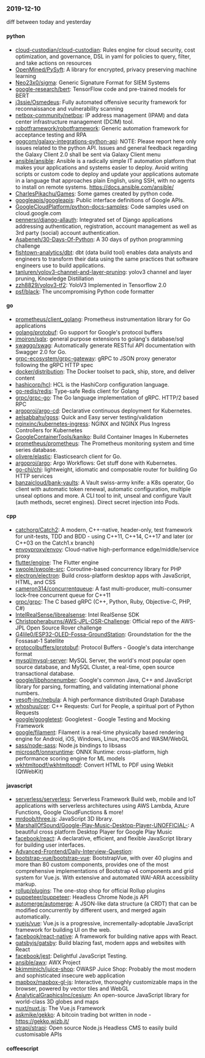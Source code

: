### 2019-12-10
diff between today and yesterday

#### python
* [cloud-custodian/cloud-custodian](https://github.com/cloud-custodian/cloud-custodian): Rules engine for cloud security, cost optimization, and governance, DSL in yaml for policies to query, filter, and take actions on resources
* [OpenMined/PySyft](https://github.com/OpenMined/PySyft): A library for encrypted, privacy preserving machine learning
* [Neo23x0/sigma](https://github.com/Neo23x0/sigma): Generic Signature Format for SIEM Systems
* [google-research/bert](https://github.com/google-research/bert): TensorFlow code and pre-trained models for BERT
* [j3ssie/Osmedeus](https://github.com/j3ssie/Osmedeus): Fully automated offensive security framework for reconnaissance and vulnerability scanning
* [netbox-community/netbox](https://github.com/netbox-community/netbox): IP address management (IPAM) and data center infrastructure management (DCIM) tool.
* [robotframework/robotframework](https://github.com/robotframework/robotframework): Generic automation framework for acceptance testing and RPA
* [gogcom/galaxy-integrations-python-api](https://github.com/gogcom/galaxy-integrations-python-api): NOTE: Please report here only issues related to the python API. Issues and general feedback regarding the Galaxy Client 2.0 shall be sent via Galaxy Client menu
* [ansible/ansible](https://github.com/ansible/ansible): Ansible is a radically simple IT automation platform that makes your applications and systems easier to deploy. Avoid writing scripts or custom code to deploy and update your applications  automate in a language that approaches plain English, using SSH, with no agents to install on remote systems. https://docs.ansible.com/ansible/
* [CharlesPikachu/Games](https://github.com/CharlesPikachu/Games): Some games created by python code.
* [googleapis/googleapis](https://github.com/googleapis/googleapis): Public interface definitions of Google APIs.
* [GoogleCloudPlatform/python-docs-samples](https://github.com/GoogleCloudPlatform/python-docs-samples): Code samples used on cloud.google.com
* [pennersr/django-allauth](https://github.com/pennersr/django-allauth): Integrated set of Django applications addressing authentication, registration, account management as well as 3rd party (social) account authentication.
* [Asabeneh/30-Days-Of-Python](https://github.com/Asabeneh/30-Days-Of-Python): A 30 days of python programming challenge
* [fishtown-analytics/dbt](https://github.com/fishtown-analytics/dbt): dbt (data build tool) enables data analysts and engineers to transform their data using the same practices that software engineers use to build applications.
* [tanluren/yolov3-channel-and-layer-pruning](https://github.com/tanluren/yolov3-channel-and-layer-pruning): yolov3 channel and layer pruning, Knowledge Distillation 
* [zzh8829/yolov3-tf2](https://github.com/zzh8829/yolov3-tf2): YoloV3 Implemented in Tensorflow 2.0
* [psf/black](https://github.com/psf/black): The uncompromising Python code formatter

#### go
* [prometheus/client_golang](https://github.com/prometheus/client_golang): Prometheus instrumentation library for Go applications
* [golang/protobuf](https://github.com/golang/protobuf): Go support for Google's protocol buffers
* [jmoiron/sqlx](https://github.com/jmoiron/sqlx): general purpose extensions to golang's database/sql
* [swaggo/swag](https://github.com/swaggo/swag): Automatically generate RESTful API documentation with Swagger 2.0 for Go.
* [grpc-ecosystem/grpc-gateway](https://github.com/grpc-ecosystem/grpc-gateway): gRPC to JSON proxy generator following the gRPC HTTP spec
* [docker/distribution](https://github.com/docker/distribution): The Docker toolset to pack, ship, store, and deliver content
* [hashicorp/hcl](https://github.com/hashicorp/hcl): HCL is the HashiCorp configuration language.
* [go-redis/redis](https://github.com/go-redis/redis): Type-safe Redis client for Golang
* [grpc/grpc-go](https://github.com/grpc/grpc-go): The Go language implementation of gRPC. HTTP/2 based RPC
* [argoproj/argo-cd](https://github.com/argoproj/argo-cd): Declarative continuous deployment for Kubernetes.
* [aelsabbahy/goss](https://github.com/aelsabbahy/goss): Quick and Easy server testing/validation
* [nginxinc/kubernetes-ingress](https://github.com/nginxinc/kubernetes-ingress): NGINX and NGINX Plus Ingress Controllers for Kubernetes
* [GoogleContainerTools/kaniko](https://github.com/GoogleContainerTools/kaniko): Build Container Images In Kubernetes
* [prometheus/prometheus](https://github.com/prometheus/prometheus): The Prometheus monitoring system and time series database.
* [olivere/elastic](https://github.com/olivere/elastic): Elasticsearch client for Go.
* [argoproj/argo](https://github.com/argoproj/argo): Argo Workflows: Get stuff done with Kubernetes.
* [go-chi/chi](https://github.com/go-chi/chi): lightweight, idiomatic and composable router for building Go HTTP services
* [banzaicloud/bank-vaults](https://github.com/banzaicloud/bank-vaults): A Vault swiss-army knife: a K8s operator, Go client with automatic token renewal, automatic configuration, multiple unseal options and more. A CLI tool to init, unseal and configure Vault (auth methods, secret engines). Direct secret injection into Pods.

#### cpp
* [catchorg/Catch2](https://github.com/catchorg/Catch2): A modern, C++-native, header-only, test framework for unit-tests, TDD and BDD - using C++11, C++14, C++17 and later (or C++03 on the Catch1.x branch)
* [envoyproxy/envoy](https://github.com/envoyproxy/envoy): Cloud-native high-performance edge/middle/service proxy
* [flutter/engine](https://github.com/flutter/engine): The Flutter engine
* [swoole/swoole-src](https://github.com/swoole/swoole-src):  Coroutine-based concurrency library for PHP
* [electron/electron](https://github.com/electron/electron): Build cross-platform desktop apps with JavaScript, HTML, and CSS
* [cameron314/concurrentqueue](https://github.com/cameron314/concurrentqueue): A fast multi-producer, multi-consumer lock-free concurrent queue for C++11
* [grpc/grpc](https://github.com/grpc/grpc): The C based gRPC (C++, Python, Ruby, Objective-C, PHP, C#)
* [IntelRealSense/librealsense](https://github.com/IntelRealSense/librealsense): Intel RealSense SDK
* [Christopheraburns/AWS-JPL-OSR-Challenge](https://github.com/Christopheraburns/AWS-JPL-OSR-Challenge): Official repo of the AWS-JPL Open Source Rover challenge
* [G4lile0/ESP32-OLED-Fossa-GroundStation](https://github.com/G4lile0/ESP32-OLED-Fossa-GroundStation): Groundstation for the the Fossasat-1 Satellite
* [protocolbuffers/protobuf](https://github.com/protocolbuffers/protobuf): Protocol Buffers - Google's data interchange format
* [mysql/mysql-server](https://github.com/mysql/mysql-server): MySQL Server, the world's most popular open source database, and MySQL Cluster, a real-time, open source transactional database.
* [google/libphonenumber](https://github.com/google/libphonenumber): Google's common Java, C++ and JavaScript library for parsing, formatting, and validating international phone numbers.
* [vesoft-inc/nebula](https://github.com/vesoft-inc/nebula): A high performance distributed Graph Database
* [whoshuu/cpr](https://github.com/whoshuu/cpr): C++ Requests: Curl for People, a spiritual port of Python Requests
* [google/googletest](https://github.com/google/googletest): Googletest - Google Testing and Mocking Framework
* [google/filament](https://github.com/google/filament): Filament is a real-time physically based rendering engine for Android, iOS, Windows, Linux, macOS and WASM/WebGL
* [sass/node-sass](https://github.com/sass/node-sass):  Node.js bindings to libsass
* [microsoft/onnxruntime](https://github.com/microsoft/onnxruntime): ONNX Runtime: cross-platform, high performance scoring engine for ML models
* [wkhtmltopdf/wkhtmltopdf](https://github.com/wkhtmltopdf/wkhtmltopdf): Convert HTML to PDF using Webkit (QtWebKit)

#### javascript
* [serverless/serverless](https://github.com/serverless/serverless): Serverless Framework  Build web, mobile and IoT applications with serverless architectures using AWS Lambda, Azure Functions, Google CloudFunctions & more! 
* [mrdoob/three.js](https://github.com/mrdoob/three.js): JavaScript 3D library.
* [MarshallOfSound/Google-Play-Music-Desktop-Player-UNOFFICIAL-](https://github.com/MarshallOfSound/Google-Play-Music-Desktop-Player-UNOFFICIAL-): A beautiful cross platform Desktop Player for Google Play Music
* [facebook/react](https://github.com/facebook/react): A declarative, efficient, and flexible JavaScript library for building user interfaces.
* [Advanced-Frontend/Daily-Interview-Question](https://github.com/Advanced-Frontend/Daily-Interview-Question): 
* [bootstrap-vue/bootstrap-vue](https://github.com/bootstrap-vue/bootstrap-vue): BootstrapVue, with over 40 plugins and more than 80 custom components, provides one of the most comprehensive implementations of Bootstrap v4 components and grid system for Vue.js. With extensive and automated WAI-ARIA accessibility markup.
* [rollup/plugins](https://github.com/rollup/plugins):  The one-stop shop for official Rollup plugins
* [puppeteer/puppeteer](https://github.com/puppeteer/puppeteer): Headless Chrome Node.js API
* [automerge/automerge](https://github.com/automerge/automerge): A JSON-like data structure (a CRDT) that can be modified concurrently by different users, and merged again automatically.
* [vuejs/vue](https://github.com/vuejs/vue):  Vue.js is a progressive, incrementally-adoptable JavaScript framework for building UI on the web.
* [facebook/react-native](https://github.com/facebook/react-native): A framework for building native apps with React.
* [gatsbyjs/gatsby](https://github.com/gatsbyjs/gatsby): Build blazing fast, modern apps and websites with React
* [facebook/jest](https://github.com/facebook/jest): Delightful JavaScript Testing.
* [ansible/awx](https://github.com/ansible/awx): AWX Project
* [bkimminich/juice-shop](https://github.com/bkimminich/juice-shop): OWASP Juice Shop: Probably the most modern and sophisticated insecure web application
* [mapbox/mapbox-gl-js](https://github.com/mapbox/mapbox-gl-js): Interactive, thoroughly customizable maps in the browser, powered by vector tiles and WebGL
* [AnalyticalGraphicsInc/cesium](https://github.com/AnalyticalGraphicsInc/cesium): An open-source JavaScript library for world-class 3D globes and maps 
* [nuxt/nuxt.js](https://github.com/nuxt/nuxt.js): The Vue.js Framework
* [askmike/gekko](https://github.com/askmike/gekko): A bitcoin trading bot written in node - https://gekko.wizb.it/
* [strapi/strapi](https://github.com/strapi/strapi):  Open source Node.js Headless CMS to easily build customisable APIs

#### coffeescript
